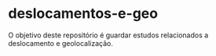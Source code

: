 # deslocamentos-e-geo

O objetivo deste repositório é guardar estudos relacionados a deslocamento e geolocalização.
